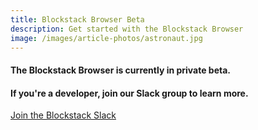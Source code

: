 ```yaml
---
title: Blockstack Browser Beta
description: Get started with the Blockstack Browser
image: /images/article-photos/astronaut.jpg
---
```


#### The Blockstack Browser is currently in private beta.

#### If you're a developer, join our Slack group to learn more.

<a href="http://chat.blockstack.org" class="btn btn-primary btn-lg">
    Join the Blockstack Slack
</a>